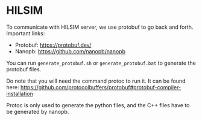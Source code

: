 # HILSIM
To communicate with HILSIM server, we use protobuf to go back and forth.
Important links:
 - Protobuf: https://protobuf.dev/
 - Nanopb: https://github.com/nanopb/nanopb

You can run `generate_protobuf.sh` or `generate_protobuf.bat` to generate the protobuf files.

Do note that you will need the command protoc to run it. It can be found here: <https://github.com/protocolbuffers/protobuf#protobuf-compiler-installation>

Protoc is only used to generate the python files, and the C++ files have to be generated by nanopb.
